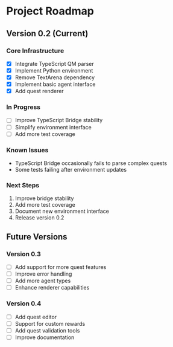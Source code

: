 # Project Roadmap

## Version 0.2 (Current)

### Core Infrastructure
- [x] Integrate TypeScript QM parser
- [x] Implement Python environment
- [x] Remove TextArena dependency
- [x] Implement basic agent interface
- [x] Add quest renderer

### In Progress
- [ ] Improve TypeScript Bridge stability
- [ ] Simplify environment interface
- [ ] Add more test coverage

### Known Issues
- TypeScript Bridge occasionally fails to parse complex quests
- Some tests failing after environment updates

### Next Steps
1. Improve bridge stability
2. Add more test coverage
3. Document new environment interface
4. Release version 0.2

## Future Versions

### Version 0.3
- [ ] Add support for more quest features
- [ ] Improve error handling
- [ ] Add more agent types
- [ ] Enhance renderer capabilities

### Version 0.4
- [ ] Add quest editor
- [ ] Support for custom rewards
- [ ] Add quest validation tools
- [ ] Improve documentation